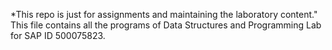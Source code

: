 *This repo is just for assignments and maintaining the laboratory content."
This file contains all the programs of Data Structures and Programming Lab for SAP ID 500075823.

